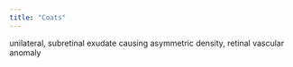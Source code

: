 ```yaml
---
title: "Coats"
---
```

unilateral, subretinal exudate causing asymmetric density, retinal vascular anomaly

